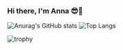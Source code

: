 ### Hi there, I'm Anna 😎💜

<!--
**joanna930224/joanna930224** is a ✨ _special_ ✨ repository because its `README.md` (this file) appears on your GitHub profile.

Here are some ideas to get you started:

- 🔭 I’m currently working on ...
- 🌱 I’m currently learning ...
- 👯 I’m looking to collaborate on ...
- 🤔 I’m looking for help with ...
- 💬 Ask me about ...
- 📫 How to reach me: ...
- 😄 Pronouns: ...
- ⚡ Fun fact: ...
-->


![Anurag's GitHub stats](https://github-readme-stats.vercel.app/api?username=joanna930224&theme=buefy&show_icons=true)
![Top Langs](https://github-readme-stats.vercel.app/api/top-langs/?username=joanna930224&layout=compact&theme=buefy)

![trophy](https://github-profile-trophy.vercel.app/?username=joanna930224&theme=dracula&column=6)

